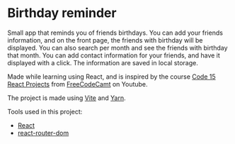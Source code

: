 # Birthday reminder

Small app that reminds you of friends birthdays.
You can add your friends information, and on the front page, the friends with birthday will be displayed.
You can also search per month and see the friends with birthday that month.
You can add contact information for your friends, and have it displayed with a click.
The information are saved in local storage.

Made while learning using React, and is inspired by the course [Code 15 React Projects](https://youtu.be/a_7Z7C_JCyo) from [FreeCodeCamt](https://freecodecamp.org) on Youtube.

The project is made using [Vite](https://vitejs.dev/) and [Yarn](https://yarnpkg.com/).

Tools used in this project:

- [React](https://react.dev/)
- [react-router-dom](https://reactrouter.com/en/main)
